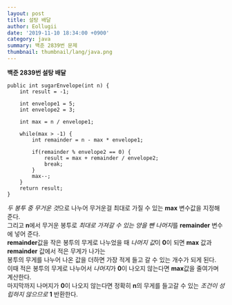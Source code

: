 ```yaml
---
layout: post
title: 설탕 배달
author: Eollugii
date: '2019-11-10 18:34:00 +0900'
category: java
summary: 백준 2839번 문제
thumbnail: thumbnail/lang/java.png
---
```


**백준 2839번 설탕 배달**

~~~
public int sugarEnvelope(int n) {
    int result = -1;

    int envelope1 = 5;
    int envelope2 = 3;

    int max = n / envelope1;

    while(max > -1) {
        int remainder = n - max * envelope1;

        if(remainder % envelope2 == 0) {
            result = max + remainder / envelope2;
            break;
        }
        max--;
    }
    return result;
}
~~~

*두 봉투 중 무거운 것*으로 나누어 무거운걸 최대로 가질 수 있는 **max** 변수값을 지정해준다.  
그리고 **n**에서 무거운 봉투로 *최대로 가져갈 수 있는 양을 뺀 나머지*를 **remainder** 변수에 넣어 준다.  
**remainder**값을 작은 봉투의 무게로 나누었을 때 *나머지 값*이 **0**이 되면 **max** 값과 **remainder** 값에서 적은 무게가 나가는  
봉투의 무게를 나누어 나온 값을 더하면 가장 적게 들고 갈 수 있는 개수가 되게 된다.  
이때 적은 봉투의 무게로 나누어서 *나머지*가 **0**이 나오지 않는다면 **max**값을 줄여가며 계산한다.  
마지막까지 나머지가 **0**이 나오지 않는다면 정확히 **n**의 무게를 들고갈 수 있는 *조건이 성립하지 않으므로* **1** 반환한다.  